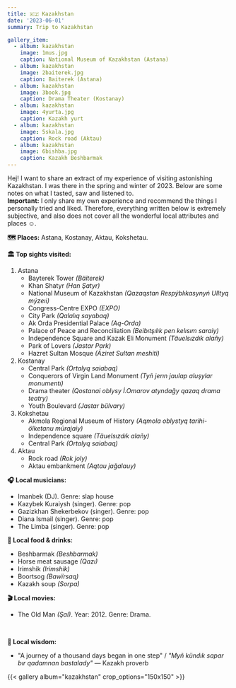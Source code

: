 ```yaml
---
title: 🇰🇿 Kazakhstan
date: '2023-06-01'
summary: Trip to Kazakhstan

gallery_item:
  - album: kazakhstan
    image: 1mus.jpg
    caption: National Museum of Kazakhstan (Astana)
  - album: kazakhstan
    image: 2baiterek.jpg
    caption: Baiterek (Astana)
  - album: kazakhstan
    image: 3book.jpg
    caption: Drama Theater (Kostanay)
  - album: kazakhstan
    image: 4yurta.jpg
    caption: Kazakh yurt
  - album: kazakhstan
    image: 5skala.jpg
    caption: Rock road (Aktau)
  - album: kazakhstan
    image: 6bishba.jpg
    caption: Kazakh Beshbarmak
---
```

Hej! I want to share an extract of my experience of visiting astonishing Kazakhstan. I was there in the spring and winter of 2023. Below are some notes on what I tasted, saw and listened to.<br>
<b>Important:</b> I only share my own experience and recommend the things I personally tried and liked. Therefore, everything written below is extremely subjective, and also does not cover all the wonderful local attributes and places ☺️.

<b>🗺 Places:</b> Astana, Kostanay, Aktau, Kokshetau.<br>

<b>🏛 Top sights visited: </b>
1. Astana
    - Bayterek Tower <i>(Bäiterek)</i>
    - Khan Shatyr <i>(Han Şatyr)</i>
    - National Museum of Kazakhstan <i>(Qazaqstan Respýblıkasynyń Ulltyq mýzeıi)</i>
    - Congress-Centre EXPO <i>(EXPO)</i>
    - City Park <i>(Qalalıq sayabaq)</i>
    - Ak Orda Presidential Palace <i>(Aq-Orda)</i>
    - Palace of Peace and Reconciliation <i>(Beibıtşılık pen kelısım saraiy)</i>
    - Independence Square and Kazak Eli Monument <i>(Täuelsızdık alañy)</i>
    - Park of Lovers <i>(Jastar Park)</i>
    - Hazret Sultan Mosque <i>(Áziret Sultan meshiti)</i>
2. Kostanay
    - Central Park <i>(Ortalyq saiabaq)</i>
    - Conquerors of Virgin Land Monument <i>(Tyñ jerın jaulap aluşylar monumentı)</i>
    - Drama theater <i>(Qostanai oblysy İ.Omarov atyndağy qazaq drama teatry)</i>
    - Youth Boulevard <i>(Jastar bülvary)</i>
3. Kokshetau
    - Akmola Regional Museum of History <i>(Aqmola oblystyq tarihi-ölketanu mūrajaiy)</i>
    - Independence square <i>(Täuelsızdık alañy)</i>
    - Central Park <i>(Ortalyq saiabaq)</i>
4. Aktau
    - Rock road <i>(Rok joly)</i>
    - Aktau embankment <i>(Aqtau jağalauy)</i>

<b>🎧 Local musicians: </b>
- Imanbek (DJ). Genre: slap house
- Kazybek Kuraiysh (singer). Genre: pop 
- Gazizkhan Shekerbekov (singer). Genre: pop
- Diana Ismail (singer). Genre: pop
- The Limba (singer). Genre: pop 

<b>🥘 Local food & drinks: </b>
- Beshbarmak <i>(Beshbarmak)</i>
- Horse meat sausage <i>(Qazı)</i>
- Irimshik <i>(Irimshik)</i>
- Boortsog <i>(Bawïrsaq)</i>
- Kazakh soup <i>(Sorpa)</i>

<b>🎬 Local movies:</b>
- The Old Man <i>(Şal)</i>. Year: 2012. Genre: Drama.
<br>

<b>🦉 Local wisdom:</b>
- "A journey of a thousand days began in one step" / <i>"Myñ kündık sapar bır qadamnan bastalady"</i> — Kazakh proverb

{{< gallery album="kazakhstan" crop_options="150x150" >}}
   

